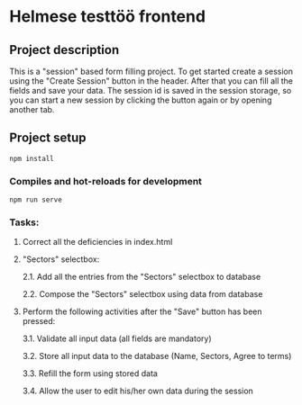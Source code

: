 # Helmese testtöö frontend

## Project description
This is a "session" based form filling project. To get started create a session using the "Create Session" button
in the header. After that you can fill all the fields and save your data. The session id is saved in the 
session storage, so you can start a new session by clicking the button again or by opening another tab.

## Project setup
```
npm install
```

### Compiles and hot-reloads for development
```
npm run serve
```

### Tasks:

1. Correct all the deficiencies in index.html

2. "Sectors" selectbox:

    2.1. Add all the entries from the "Sectors" selectbox to database

    2.2. Compose the "Sectors" selectbox using data from database

3. Perform the following activities after the "Save" button has been pressed:

    3.1. Validate all input data (all fields are mandatory)

    3.2. Store all input data to the database (Name, Sectors, Agree to terms)

    3.3. Refill the form using stored data

    3.4. Allow the user to edit his/her own data during the session

